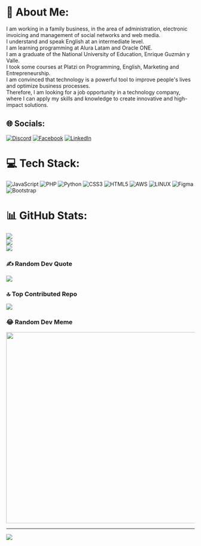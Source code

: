 # 💫 About Me:
I am working in a family business, in the area of administration, electronic invoicing and management of social networks and web media.<br>I understand and speak English at an intermediate level.<br>I am learning programming at Alura Latam and Oracle ONE.<br>I am a graduate of the National University of Education, Enrique Guzmán y Valle.<br>I took some courses at Platzi on Programming, English, Marketing and Entrepreneurship.<br>I am convinced that technology is a powerful tool to improve people's lives and optimize business processes. <br>Therefore, I am looking for a job opportunity in a technology company, where I can apply my skills and knowledge to create innovative and high-impact solutions.<br>


## 🌐 Socials:
[![Discord](https://img.shields.io/badge/Discord-%237289DA.svg?logo=discord&logoColor=white)](https://discord.gg/Srj0x#3415) [![Facebook](https://img.shields.io/badge/Facebook-%231877F2.svg?logo=Facebook&logoColor=white)](https://www.facebook.com/Rody.rnino/) [![LinkedIn](https://img.shields.io/badge/LinkedIn-%230077B5.svg?logo=linkedin&logoColor=white)](https://linkedin.com/in/rody-r-nino/) 

# 💻 Tech Stack:
![JavaScript](https://img.shields.io/badge/javascript-%23323330.svg?style=for-the-badge&logo=javascript&logoColor=%23F7DF1E) ![PHP](https://img.shields.io/badge/php-%23777BB4.svg?style=for-the-badge&logo=php&logoColor=white) ![Python](https://img.shields.io/badge/python-3670A0?style=for-the-badge&logo=python&logoColor=ffdd54) ![CSS3](https://img.shields.io/badge/css3-%231572B6.svg?style=for-the-badge&logo=css3&logoColor=white) ![HTML5](https://img.shields.io/badge/html5-%23E34F26.svg?style=for-the-badge&logo=html5&logoColor=white) ![AWS](https://img.shields.io/badge/AWS-%23FF9900.svg?style=for-the-badge&logo=amazon-aws&logoColor=white) ![LINUX](https://img.shields.io/badge/Linux-FCC624?style=for-the-badge&logo=linux&logoColor=black) 	![Figma](https://img.shields.io/badge/figma-%23F24E1E.svg?style=for-the-badge&logo=figma&logoColor=white) ![Bootstrap](https://img.shields.io/badge/bootstrap-%23563D7C.svg?style=for-the-badge&logo=bootstrap&logoColor=white)
# 📊 GitHub Stats:
![](https://github-readme-stats.vercel.app/api?username=Srj0x&theme=tokyonight&hide_border=false&include_all_commits=false&count_private=false)<br/>
![](https://github-readme-streak-stats.herokuapp.com/?user=Srj0x&theme=tokyonight&hide_border=false)<br/>
![](https://github-readme-stats.vercel.app/api/top-langs/?username=Srj0x&theme=tokyonight&hide_border=false&include_all_commits=false&count_private=false&layout=compact)

### ✍️ Random Dev Quote
![](https://quotes-github-readme.vercel.app/api?type=horizontal&theme=radical)

### 🔝 Top Contributed Repo
![](https://github-contributor-stats.vercel.app/api?username=Srj0x&limit=5&theme=dark&combine_all_yearly_contributions=true)

### 😂 Random Dev Meme
<img src="https://rm.up.railway.app/" width="512px"/>

---
[![](https://visitcount.itsvg.in/api?id=Srj0x&icon=0&color=0)](https://visitcount.itsvg.in)

<!-- Proudly created with GPRM ( https://gprm.itsvg.in ) -->
